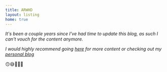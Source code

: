 ```yaml
---
title: ARWHD
layout: listing
home: true
---
```


_It's been a couple years since I've had time to update this blog, as such I can't vouch for the content anymore._ 

_I would highly recommend going [here](https://typescript.wtf/) for more content or checking out my [personal blog](https://charliewil.co/)_

🙃😅👋👨‍💻